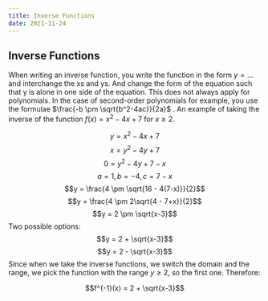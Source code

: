 ```yaml
---
title: Inverse Functions
date: 2021-11-24
---
```

## Inverse Functions

When writing an inverse function, you write the function in the form  $y = ...$ and interchange the xs and ys. And change the form of the equation such that y is alone in one side of the equation. This does not always apply for polynomials. In the case of second-order polynomials for example, you use the formulae $\frac{-b \pm \sqrt{b^2-4ac}}{2a}$ . An  example of taking the inverse of the function $f(x) = x^2 - 4x + 7$ for $x \ge 2$.

$$y = x^2 - 4x + 7$$
$$x = y^2 - 4y + 7$$
$$0 = y^2 - 4y + 7 - x$$ 
$$a=1, b=-4, c=7-x$$
$$y = \frac{4 \pm \sqrt{16 - 4(7-x)}}{2}$$
$$y = \frac{4 \pm 2\sqrt{4 - 7+x}}{2}$$
$$y = 2 \pm \sqrt{x-3}$$
Two possible options:
$$y = 2 + \sqrt{x-3}$$
$$y = 2 - \sqrt{x-3}$$
Since when we take the inverse functions, we switch the domain and the range, we pick the function with the range $y \ge 2$, so the first one. Therefore:

$$f^{-1}(x) = 2 + \sqrt{x-3}$$